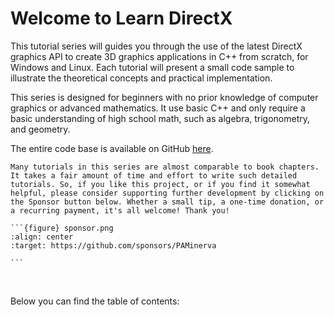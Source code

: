 # Welcome to Learn DirectX

This tutorial series will guides you through the use of the latest DirectX graphics API to create 3D graphics applications in C++ from scratch, for Windows and Linux. Each tutorial will present a small code sample to illustrate the theoretical concepts and practical implementation.

This series is designed for beginners with no prior knowledge of computer graphics or advanced mathematics. It use basic C++ and only require a basic understanding of high school math, such as algebra, trigonometry, and geometry.

The entire code base is available on GitHub <a href="https://github.com/PAMinerva/LearnDirectX" target="_blank">here</a>.

````{admonition} Support this project
Many tutorials in this series are almost comparable to book chapters. It takes a fair amount of time and effort to write such detailed tutorials. So, if you like this project, or if you find it somewhat helpful, please consider supporting further development by clicking on the Sponsor button below. Whether a small tip, a one-time donation, or a recurring payment, it's all welcome! Thank you!

```{figure} sponsor.png
:align: center
:target: https://github.com/sponsors/PAMinerva

```
````

<br>

Below you can find the table of contents:

```{tableofcontents}
```